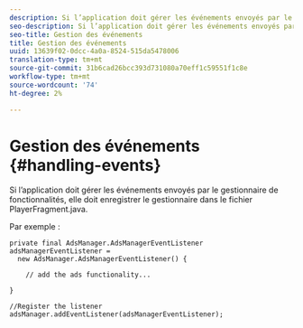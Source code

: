 ```yaml
---
description: Si l’application doit gérer les événements envoyés par le gestionnaire de fonctionnalités, elle doit enregistrer le gestionnaire dans le fichier PlayerFragment.java.
seo-description: Si l’application doit gérer les événements envoyés par le gestionnaire de fonctionnalités, elle doit enregistrer le gestionnaire dans le fichier PlayerFragment.java.
seo-title: Gestion des événements
title: Gestion des événements
uuid: 13639f02-0dcc-4a0a-8524-515da5478006
translation-type: tm+mt
source-git-commit: 31b6cad26bcc393d731080a70eff1c59551f1c8e
workflow-type: tm+mt
source-wordcount: '74'
ht-degree: 2%

---
```



# Gestion des événements {#handling-events}

Si l’application doit gérer les événements envoyés par le gestionnaire de fonctionnalités, elle doit enregistrer le gestionnaire dans le fichier PlayerFragment.java.

Par exemple :

```
private final AdsManager.AdsManagerEventListener adsManagerEventListener =  
  new AdsManager.AdsManagerEventListener() { 
 
    // add the ads functionality... 
 
} 
 
//Register the listener 
adsManager.addEventListener(adsManagerEventListener);
```

